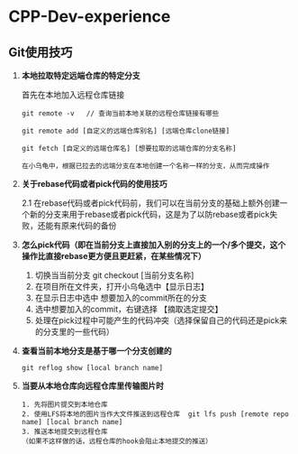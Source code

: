 # CPP-Dev-experience
 
## Git使用技巧
1. **本地拉取特定远端仓库的特定分支**

    首先在本地加入远程仓库链接
    
    ```
    git remote -v   // 查询当前本地关联的远程仓库链接有哪些
   
   git remote add [自定义的远端仓库别名] [远端仓库clone链接]
   
   git fetch [自定义的远端仓库名] [想要拉取的远端仓库的分支名称]
   
   在小乌龟中，根据已拉去的远端分支在本地创建一个名称一样的分支，从而完成操作
   ```

2. **关于rebase代码或者pick代码的使用技巧**

   2.1 在rebase代码或者pick代码前，我们可以在当前分支的基础上额外创建一个新的分支来用于rebase或者pick代码，这是为了以防rebase或者pick失败，还能有原来代码的备份


3. **怎么pick代码（即在当前分支上直接加入别的分支上的一个/多个提交，这个操作比直接rebase更方便且更赶紧，在某些情况下）**

   1. 切换当当前分支  git checkout [当前分支名称]
   2. 在项目所在文件夹，打开小乌龟选中【显示日志】
   3. 在显示日志中选中 想要加入的commit所在的分支
   4. 选中想要加入的commit，右键选择 【摘取选定提交】
   5. 处理在pick过程中可能产生的代码冲突（选择保留自己的代码还是pick来的分支里的一些代码）


4. **查看当前本地分支是基于哪一个分支创建的**
    ```
    git reflog show [local branch name]
    ```

5. **当要从本地仓库向远程仓库里传输图片时**
    ```
    1. 先将图片提交到本地仓库
    2. 使用LFS将本地的图片当作大文件推送到远程仓库  git lfs push [remote repo name] [local branch name]
    3. 推送本地提交到远程仓库
    （如果不这样做的话，远程仓库的hook会阻止本地提交的推送）
    ```
